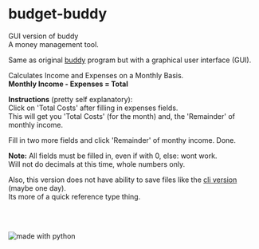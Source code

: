 # budget-buddy
GUI version of buddy    
A money management tool.  

Same as original [buddy](https://github.com/linuxlawson/buddy) program but with a graphical user interface (GUI).  

Calculates Income and Expenses on a Monthly Basis.  
**Monthly Income - Expenses = Total**  

**Instructions** (pretty self explanatory):  
Click on 'Total Costs' after filling in expenses fields.  
This will get you 'Total Costs' (for the month) and, the 'Remainder' of monthly income.

Fill in two more fields and click 'Remainder' of monthy income. Done.  

**Note:** All fields must be filled in, even if with 0, else: wont work.  
Will not do decimals at this time, whole numbers only.  

Also, this version does not have ability to save files like the [cli version](https://github.com/linuxlawson/buddy) (maybe one day).  
Its more of a quick reference type thing.

<br><br>

<img src="https://img.shields.io/badge/made%20with-python-blue.svg?style=flat-square" alt="made with python">
  
    


